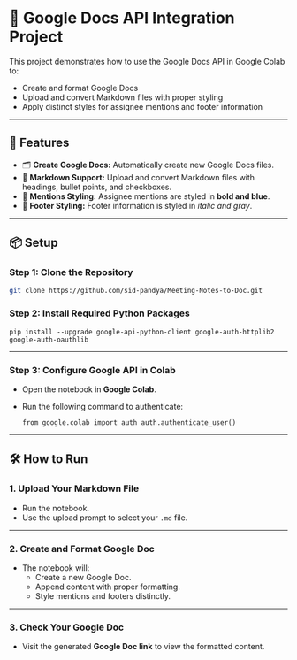 # **📄 Google Docs API Integration Project**

This project demonstrates how to use the Google Docs API in Google Colab to:
- Create and format Google Docs
- Upload and convert Markdown files with proper styling
- Apply distinct styles for assignee mentions and footer information

---

## **🚀 Features**
- 🗂️ **Create Google Docs:** Automatically create new Google Docs files.
- 📝 **Markdown Support:** Upload and convert Markdown files with headings, bullet points, and checkboxes.
- 👥 **Mentions Styling:** Assignee mentions are styled in **bold and blue**.
- 📄 **Footer Styling:** Footer information is styled in *italic and gray*.

---

## **📦 Setup**

### **Step 1: Clone the Repository**
```bash
git clone https://github.com/sid-pandya/Meeting-Notes-to-Doc.git
```
### Step 2: Install Required Python Packages
`pip install --upgrade google-api-python-client google-auth-httplib2 google-auth-oauthlib`

* * *

### Step 3: Configure Google API in Colab

*   Open the notebook in **Google Colab**.
*   Run the following command to authenticate:
    
    `from google.colab import auth auth.authenticate_user()`
    
* * *

## 🛠️ How to Run

### 1\. Upload Your Markdown File

*   Run the notebook.
*   Use the upload prompt to select your `.md` file.

* * *

### 2\. Create and Format Google Doc

*   The notebook will:
    *   Create a new Google Doc.
    *   Append content with proper formatting.
    *   Style mentions and footers distinctly.

* * *

### 3\. Check Your Google Doc

*   Visit the generated **Google Doc link** to view the formatted content.
